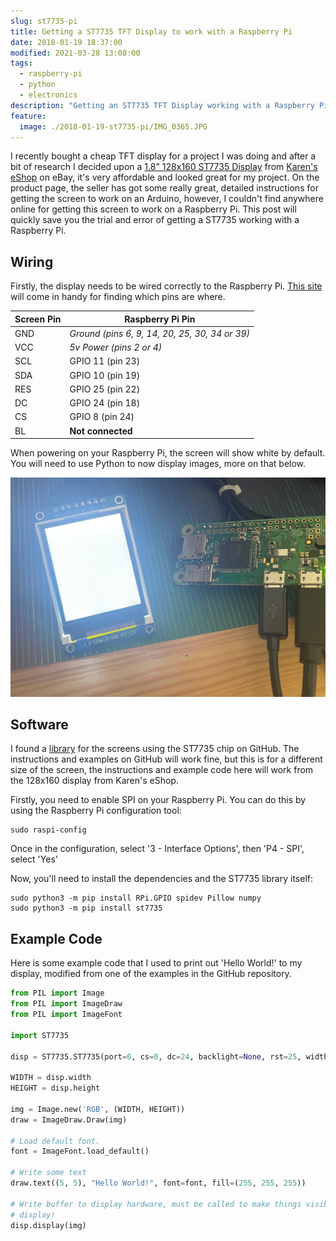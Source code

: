 ```yaml
---
slug: st7735-pi
title: Getting a ST7735 TFT Display to work with a Raspberry Pi
date: 2018-01-19 18:37:00
modified: 2021-03-28 13:08:00
tags:
  - raspberry-pi
  - python
  - electronics
description: "Getting an ST7735 TFT Display working with a Raspberry Pi."
feature:
  image: ./2018-01-19-st7735-pi/IMG_0365.JPG
---
```


I recently bought a cheap TFT display for a project I was doing and after a bit of research I decided upon a [1.8" 128x160 ST7735 Display](https://www.ebay.co.uk/itm/282469570479) from [Karen's eShop](https://www.ebay.co.uk/usr/karens_e-shop) on eBay, it's very affordable and looked great for my project. On the product page, the seller has got some really great, detailed instructions for getting the screen to work on an Arduino, however, I couldn't find anywhere online for getting this screen to work on a Raspberry Pi. This post will quickly save you the trial and error of getting a ST7735 working with a Raspberry Pi.

## Wiring

Firstly, the display needs to be wired correctly to the Raspberry Pi. [This site](https://pinout.xyz/) will come in handy for finding which pins are where.

| Screen Pin | Raspberry Pi Pin |
| ------ | ------------ |
| GND    | *Ground (pins 6, 9, 14, 20, 25, 30, 34 or 39)* |
| VCC    | *5v Power (pins 2 or 4)* |
| SCL    | GPIO 11 (pin 23) |
| SDA    | GPIO 10 (pin 19) |
| RES    | GPIO 25 (pin 22) |
| DC     | GPIO 24 (pin 18) |
| CS     | GPIO 8 (pin 24) |
| BL     | **Not connected** |

When powering on your Raspberry Pi, the screen will show white by default. You will need to use Python to now display images, more on that below.

![Screen showing white](./2018-01-19-st7735-pi/IMG_0363.JPG)

## Software

I found a [library](https://github.com/pimoroni/st7735-python) for the screens using the ST7735 chip on GitHub. The instructions and examples on GitHub will work fine, but this is for a different size of the screen, the instructions and example code here will work from the 128x160 display from Karen's eShop.

Firstly, you need to enable SPI on your Raspberry Pi. You can do this by using the Raspberry Pi configuration tool:

```bash{promptUser: pi}{promptHost: raspberrypi}
sudo raspi-config
```

Once in the configuration, select '3 - Interface Options', then 'P4 - SPI', select 'Yes'

Now, you'll need to install the dependencies and the ST7735 library itself:

```bash{promptUser: pi}{promptHost: raspberrypi}
sudo python3 -m pip install RPi.GPIO spidev Pillow numpy
sudo python3 -m pip install st7735
```

## Example Code

Here is some example code that I used to print out 'Hello World!' to my display, modified from one of the examples in the GitHub repository.

```python
from PIL import Image
from PIL import ImageDraw
from PIL import ImageFont

import ST7735

disp = ST7735.ST7735(port=0, cs=0, dc=24, backlight=None, rst=25, width=128, height=160, rotation=0, invert=False)

WIDTH = disp.width
HEIGHT = disp.height

img = Image.new('RGB', (WIDTH, HEIGHT))
draw = ImageDraw.Draw(img)

# Load default font.
font = ImageFont.load_default()

# Write some text
draw.text((5, 5), "Hello World!", font=font, fill=(255, 255, 255))

# Write buffer to display hardware, must be called to make things visible on the
# display!
disp.display(img)
```
